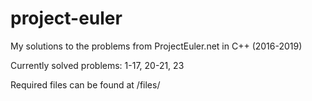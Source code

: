 # project-euler
My solutions to the problems from ProjectEuler.net in C++ (2016-2019)

Currently solved problems: 1-17, 20-21, 23    

Required files can be found at /files/
